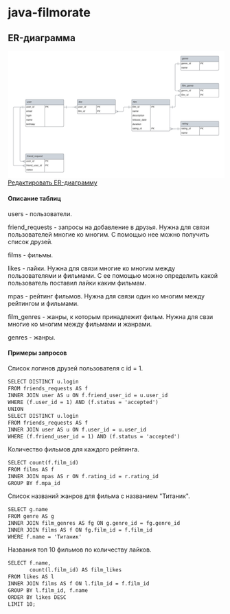 # java-filmorate
## ER-диаграмма
![](ER-diagram.png)
[Редактировать ER-диаграмму](https://lucid.app/lucidchart/2d76cf7b-b300-4f7a-be7a-60097ea4bfed/edit?viewport_loc=-635%2C-426%2C1602%2C865%2C0_0&invitationId=inv_8fa8d14d-4b58-41bb-be1c-7b8e4d6f402a)

#### Описание таблиц
users - пользователи.

friend_requests - запросы на добавление в друзья. Нужна для связи пользователей многие ко многим. С помощью нее можно получить список друзей.

films - фильмы.

likes - лайки. Нужна для связи многие ко многим между пользователями и фильмами. С ее помощью можно определить какой пользователь поставил лайки каким фильмам.

mpas - рейтинг фильмов. Нужна для связи один ко многим между рейтингом и фильмами.

film_genres - жанры, к которым принадлежит фильм. Нужна для свзи многие ко многим между фильмами и жанрами.

genres - жанры.

#### Примеры запросов

Список логинов друзей пользователя с id = 1.

```
SELECT DISTINCT u.login
FROM friends_requests AS f
INNER JOIN user AS u ON f.friend_user_id = u.user_id
WHERE (f.user_id = 1) AND (f.status = 'accepted')
UNION
SELECT DISTINCT u.login
FROM friends_requests AS f
INNER JOIN user AS u ON f.user_id = u.user_id
WHERE (f.friend_user_id = 1) AND (f.status = 'accepted')
```

 Количество фильмов для каждого рейтинга.

```
SELECT count(f.film_id)
FROM films AS f
INNER JOIN mpas AS r ON f.rating_id = r.rating_id
GROUP BY f.mpa_id
```

Список названий жанров для фильма с названием "Титаник".

```
SELECT g.name
FROM genre AS g
INNER JOIN film_genres AS fg ON g.genre_id = fg.genre_id
INNER JOIN films AS f ON fg.film_id = f.film_id
WHERE f.name = 'Титаник'
```

Названия топ 10 фильмов по количеству лайков.

```
SELECT f.name,
       count(l.film_id) AS film_likes
FROM likes AS l
INNER JOIN films AS f ON l.film_id = f.film_id
GROUP BY l.film_id, f.name
ORDER BY likes DESC
LIMIT 10;
```